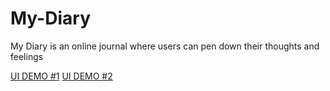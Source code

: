 # My-Diary
My Diary is an online journal where users can pen down their thoughts and feelings

[UI DEMO #1](http://madeofco.de/My-Diary/UI/index.html)
[UI DEMO #2](http://madeofco.de/My-Diary/UI/dashboard.html)
